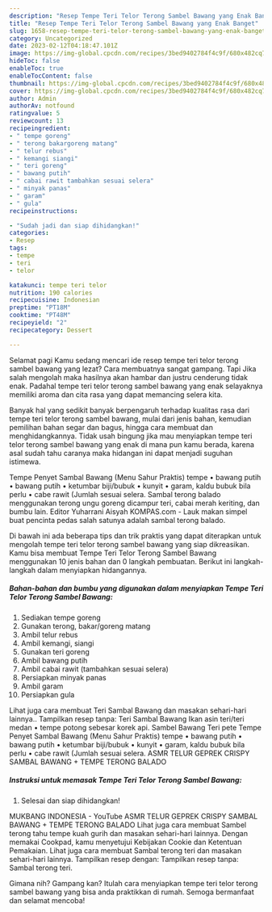 ```yaml
---
description: "Resep Tempe Teri Telor Terong Sambel Bawang yang Enak Banget"
title: "Resep Tempe Teri Telor Terong Sambel Bawang yang Enak Banget"
slug: 1658-resep-tempe-teri-telor-terong-sambel-bawang-yang-enak-banget
category: Uncategorized
date: 2023-02-12T04:18:47.101Z
image: https://img-global.cpcdn.com/recipes/3bed9402784f4c9f/680x482cq70/tempe-teri-telor-terong-sambel-bawang-foto-resep-utama.jpg
hideToc: false
enableToc: true
enableTocContent: false
thumbnail: https://img-global.cpcdn.com/recipes/3bed9402784f4c9f/680x482cq70/tempe-teri-telor-terong-sambel-bawang-foto-resep-utama.jpg
cover: https://img-global.cpcdn.com/recipes/3bed9402784f4c9f/680x482cq70/tempe-teri-telor-terong-sambel-bawang-foto-resep-utama.jpg
author: Admin
authorAv: notfound
ratingvalue: 5
reviewcount: 13
recipeingredient:
- " tempe goreng"
- " terong bakargoreng matang"
- " telur rebus"
- " kemangi siangi"
- " teri goreng"
- " bawang putih"
- " cabai rawit tambahkan sesuai selera"
- " minyak panas"
- " garam"
- " gula"
recipeinstructions:

- "Sudah jadi dan siap dihidangkan!"
categories:
- Resep
tags:
- tempe
- teri
- telor

katakunci: tempe teri telor 
nutrition: 190 calories
recipecuisine: Indonesian
preptime: "PT18M"
cooktime: "PT48M"
recipeyield: "2"
recipecategory: Dessert

---
```



Selamat pagi Kamu sedang mencari ide resep tempe teri telor terong sambel bawang yang lezat? Cara membuatnya sangat gampang. Tapi Jika salah mengolah maka hasilnya akan hambar dan justru cenderung tidak enak. Padahal tempe teri telor terong sambel bawang yang enak selayaknya memiliki aroma dan cita rasa yang dapat memancing selera kita.


Banyak hal yang sedikit banyak berpengaruh terhadap kualitas rasa dari tempe teri telor terong sambel bawang, mulai dari jenis bahan, kemudian pemilihan bahan segar dan bagus, hingga cara membuat dan menghidangkannya. Tidak usah bingung jika mau menyiapkan tempe teri telor terong sambel bawang yang enak di mana pun kamu berada, karena asal sudah tahu caranya maka hidangan ini dapat menjadi suguhan istimewa.

Tempe Penyet Sambal Bawang (Menu Sahur Praktis) tempe • bawang putih • bawang putih • ketumbar biji/bubuk • kunyit • garam, kaldu bubuk bila perlu • cabe rawit (Jumlah sesuai selera. Sambal terong balado menggunakan terong ungu goreng dicampur teri, cabai merah keriting, dan bumbu lain. Editor Yuharrani Aisyah KOMPAS.com - Lauk makan simpel buat pencinta pedas salah satunya adalah sambal terong balado.


Di bawah ini ada beberapa tips dan trik praktis yang dapat diterapkan untuk mengolah tempe teri telor terong sambel bawang yang siap dikreasikan. Kamu bisa membuat Tempe Teri Telor Terong Sambel Bawang menggunakan 10 jenis bahan dan 0 langkah pembuatan. Berikut ini langkah-langkah dalam menyiapkan hidangannya.

<!--inarticleads1-->

##### Bahan-bahan dan bumbu yang digunakan dalam menyiapkan Tempe Teri Telor Terong Sambel Bawang:

1. Sediakan  tempe goreng
1. Gunakan  terong, bakar/goreng matang
1. Ambil  telur rebus
1. Ambil  kemangi, siangi
1. Gunakan  teri goreng
1. Ambil  bawang putih
1. Ambil  cabai rawit (tambahkan sesuai selera)
1. Persiapkan  minyak panas
1. Ambil  garam
1. Persiapkan  gula


Lihat juga cara membuat Teri Sambal Bawang dan masakan sehari-hari lainnya.. Tampilkan resep tanpa: Teri Sambal Bawang Ikan asin teri/teri medan • tempe potong sebesar korek api. Sambel Bawang Teri pete Tempe Penyet Sambal Bawang (Menu Sahur Praktis) tempe • bawang putih • bawang putih • ketumbar biji/bubuk • kunyit • garam, kaldu bubuk bila perlu • cabe rawit (Jumlah sesuai selera. ASMR TELUR GEPREK CRISPY SAMBAL BAWANG + TEMPE TERONG BALADO 

<!--inarticleads2-->

##### Instruksi untuk memasak Tempe Teri Telor Terong Sambel Bawang:


1. Selesai dan siap dihidangkan!

MUKBANG INDONESIA - YouTube ASMR TELUR GEPREK CRISPY SAMBAL BAWANG + TEMPE TERONG BALADO Lihat juga cara membuat Sambel terong tahu tempe kuah gurih dan masakan sehari-hari lainnya. Dengan memakai Cookpad, kamu menyetujui Kebijakan Cookie dan Ketentuan Pemakaian. Lihat juga cara membuat Sambal terong teri dan masakan sehari-hari lainnya. Tampilkan resep dengan: Tampilkan resep tanpa: Sambal terong teri. 

Gimana nih? Gampang kan? Itulah cara menyiapkan tempe teri telor terong sambel bawang yang bisa anda praktikkan di rumah. Semoga bermanfaat dan selamat mencoba!
